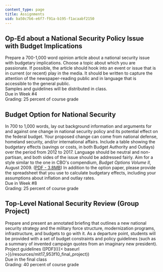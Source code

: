 ```yaml
---
content_type: page
title: Assignments
uid: ba50c7b6-e6f7-f91a-b195-f1acaabf2150
---
```


Op-Ed about a National Security Policy Issue with Budget Implications
---------------------------------------------------------------------

Prepare a 700-1,000 word opinion article about a national security issue with budgetary implications. Choose a topic about which you are passionate. If possible, the article should hook into an event or issue that is in current (or recent) play in the media. It should be written to capture the attention of the newspaper-reading public and in language that is accessible to the general public.  
Samples and guidelines will be distributed in class.  
Due in Week #4  
Grading: 25 percent of course grade

Budget Option for National Security
-----------------------------------

In 700 to 1,000 words, lay out background information and arguments for and against one change in national security policy and its potential effect on the federal budget. Your proposed change can come from national defense, homeland security, and/or international affairs. Include a table showing the budgetary effects (savings or costs, in both Budget Authority and Outlays) over the period from 2012 to 2017. Language should be neutral and non-partisan, and both sides of the issue should be addressed fairly. Aim for a style similar to the one in CBO's compendium, _Budget Options Volume II_, August 2009. ([PDF - 3.8MB](https://www.cbo.gov/sites/default/files/111th-congress-2009-2010/reports/08-06-budgetoptions.pdf)) In addition to the option paper, please provide the spreadsheet that you use to calculate budgetary effects, including your assumptions about inflation and outlay rates.  
Due in Week #8  
Grading: 25 percent of course grade

Top-Level National Security Review (Group Project)
--------------------------------------------------

Prepare and present an annotated briefing that outlines a new national security strategy and the military force structure, modernization programs, infrastructure, and budgets to go with it. As a departure point, students will be provided with a set of budget constraints and policy guidelines (such as a summary of invented campaign quotes from an imaginary new president).  
Project guidelines ([PDF]({{< baseurl >}}/resources/mit17_953f10_final_project))  
Due in the final class  
Grading: 40 percent of course grade